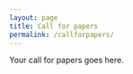 ```yaml
---
layout: page
title: Call for papers
permalink: /callforpapers/
---
```


Your call for papers goes here.
